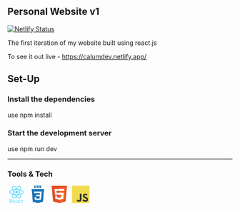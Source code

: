 ## Personal Website v1
[![Netlify Status](https://api.netlify.com/api/v1/badges/72d2f676-a9e3-4c34-8495-4f9e70c8cffd/deploy-status)](https://app.netlify.com/sites/calumdev/deploys)

The first iteration of my website built using react.js

To see it out live - https://calumdev.netlify.app/

## Set-Up

### Install the dependencies

use npm install

### Start the development server

use npm run dev


---
### Tools & Tech
  <img src="https://github.com/devicons/devicon/blob/master/icons/react/react-original-wordmark.svg" title="React" alt="React" width="40" height="40"/>&nbsp;
  <img src="https://github.com/devicons/devicon/blob/master/icons/css3/css3-plain-wordmark.svg"  title="CSS3" alt="CSS" width="40" height="40"/>&nbsp;
  <img src="https://github.com/devicons/devicon/blob/master/icons/html5/html5-original.svg" title="HTML5" alt="HTML" width="40" height="40"/>&nbsp;
  <img src="https://github.com/devicons/devicon/blob/master/icons/javascript/javascript-original.svg" title="JavaScript" alt="JavaScript" width="40" height="40"/>&nbsp;
